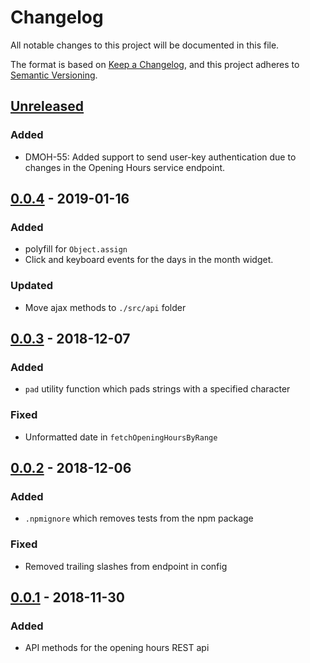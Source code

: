 # Changelog

All notable changes to this project will be documented in this file.

The format is based on [Keep a Changelog](https://keepachangelog.com/en/1.0.0/),
and this project adheres to [Semantic Versioning](https://semver.org/spec/v2.0.0.html).

## [Unreleased]

### Added

- DMOH-55: Added support to send user-key authentication due to changes in the
  Opening Hours service endpoint.

## [0.0.4] - 2019-01-16

### Added

- polyfill for `Object.assign`
- Click and keyboard events for the days in the month widget.

### Updated

- Move ajax methods to `./src/api` folder

## [0.0.3] - 2018-12-07

### Added

- `pad` utility function which pads strings with a specified character

### Fixed 

- Unformatted date in `fetchOpeningHoursByRange`

## [0.0.2] - 2018-12-06

### Added

- `.npmignore` which removes tests from the npm package

### Fixed

- Removed trailing slashes from endpoint in config

## [0.0.1] - 2018-11-30

### Added

- API methods for the opening hours REST api

[0.0.4]: https://github.com/StadGent/npm_package_opening-hours-widget/compare/v0.0.3...v0.0.4
[0.0.3]: https://github.com/StadGent/npm_package_opening-hours-widget/compare/v0.0.2...v0.0.3
[0.0.2]: https://github.com/StadGent/npm_package_opening-hours-widget/compare/v0.0.1...v0.0.2
[0.0.1]: https://github.com/StadGent/npm_package_opening-hours-widget/releases/tag/v0.0.1
[Unreleased]: https://github.com/StadGent/npm_package_opening-hours-widget/compare/master...develop
